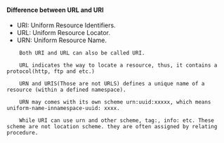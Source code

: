 #### Difference between URL and URI


* URI: Uniform Resource Identifiers.
* URL: Uniform Resource Locator.
* URN: Uniform Resource Name.


```
    Both URI and URL can also be called URI.
    
    URL indicates the way to locate a resource, thus, it contains a protocol(http, ftp and etc.)
    
    URN and URIS(Those are not URLS) defines a unique name of a resource (within a defined namespace). 
    
    URN may comes with its own scheme urn:uuid:xxxxx, which means uniform-name-innamespace-uuid: xxxx.
    
    While URI can use urn and other scheme, tag:, info: etc. These scheme are not location scheme. they are often assigned by relating procedure. 
```
